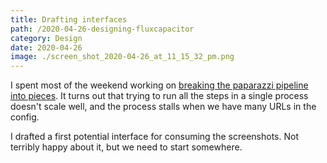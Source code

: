 ```yaml
---
title: Drafting interfaces
path: /2020-04-26-designing-fluxcapacitor
category: Design
date: 2020-04-26
image: ./screen_shot_2020-04-26_at_11_15_32_pm.png
---
```


I spent most of the weekend working on [breaking the paparazzi pipeline into pieces](https://github.com/mamuso/fluxcapacitor/runs/621307378?check_suite_focus=true). It turns out that trying to run all the steps in a single process doesn't scale well, and the process stalls when we have many URLs in the config.

I drafted a first potential interface for consuming the screenshots. Not terribly happy about it, but we need to start somewhere.
